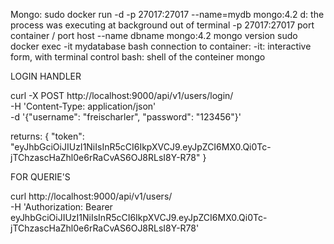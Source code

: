 Mongo:
sudo docker run -d -p 27017:27017 --name=mydb mongo:4.2
    d: the process was executing at background out of terminal
    -p 27017:27017 port container / port host
    --name dbname
    mongo:4.2 mongo version 
sudo docker exec -it mydatabase bash
    connection to container:
        -it: interactive form, with terminal control
        bash: shell of the conteiner
mongo


LOGIN HANDLER


curl -X POST http://localhost:9000/api/v1/users/login/ \
    -H 'Content-Type: application/json' \
    -d '{"username": "freischarler", "password": "123456"}'

returns:
{
    "token": "eyJhbGciOiJIUzI1NiIsInR5cCI6IkpXVCJ9.eyJpZCI6MX0.Qi0Tc-jTChzascHaZhl0e6rRaCvAS6OJ8RLsI8Y-R78"
}

FOR QUERIE'S

curl http://localhost:9000/api/v1/users/ \
    -H 'Authorization: Bearer eyJhbGciOiJIUzI1NiIsInR5cCI6IkpXVCJ9.eyJpZCI6MX0.Qi0Tc-jTChzascHaZhl0e6rRaCvAS6OJ8RLsI8Y-R78'